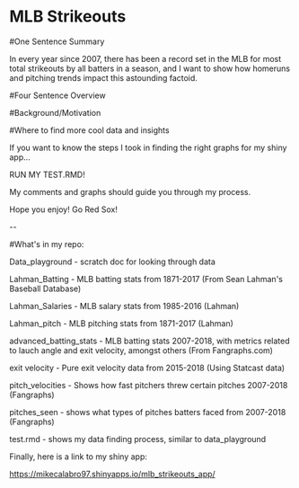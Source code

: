 # MLB Strikeouts

#One Sentence Summary

In every year since 2007, there has been a record set in the MLB for most total strikeouts by all batters in a season, and I want to show how homeruns and pitching trends impact this astounding factoid.

#Four Sentence Overview




#Background/Motivation



#Where to find more cool data and insights

If you want to know the steps I took in finding the right graphs for my shiny app...

RUN MY TEST.RMD!

My comments and graphs should guide you through my process.

Hope you enjoy! Go Red Sox!

--

#What's in my repo:

Data_playground - scratch doc for looking through data

Lahman_Batting - MLB batting stats from 1871-2017 (From Sean Lahman's Baseball Database)

Lahman_Salaries - MLB salary stats from 1985-2016 (Lahman)

Lahman_pitch - MLB pitching stats from 1871-2017 (Lahman)

advanced_batting_stats - MLB batting stats 2007-2018, with metrics related to lauch angle and exit velocity, amongst others (From Fangraphs.com)

exit velocity - Pure exit velocity data from 2015-2018 (Using Statcast data)

pitch_velocities - Shows how fast pitchers threw certain pitches 2007-2018 (Fangraphs)

pitches_seen - shows what types of pitches batters faced from 2007-2018 (Fangraphs)

test.rmd - shows my data finding process, similar to data_playground


Finally, here is a link to my shiny app:

https://mikecalabro97.shinyapps.io/mlb_strikeouts_app/

